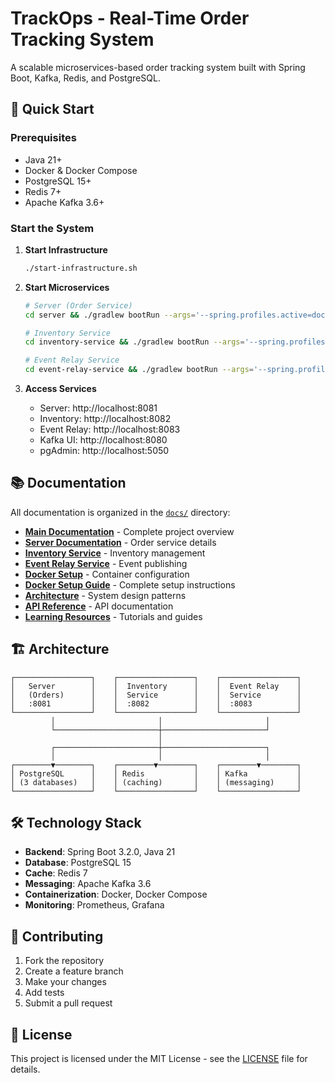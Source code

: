 # TrackOps - Real-Time Order Tracking System

A scalable microservices-based order tracking system built with Spring Boot, Kafka, Redis, and PostgreSQL.

## 🚀 Quick Start

### Prerequisites
- Java 21+
- Docker & Docker Compose
- PostgreSQL 15+
- Redis 7+
- Apache Kafka 3.6+

### Start the System

1. **Start Infrastructure**
   ```bash
   ./start-infrastructure.sh
   ```

2. **Start Microservices**
   ```bash
   # Server (Order Service)
   cd server && ./gradlew bootRun --args='--spring.profiles.active=docker'
   
   # Inventory Service
   cd inventory-service && ./gradlew bootRun --args='--spring.profiles.active=docker'
   
   # Event Relay Service
   cd event-relay-service && ./gradlew bootRun --args='--spring.profiles.active=docker'
   ```

3. **Access Services**
   - Server: http://localhost:8081
   - Inventory: http://localhost:8082
   - Event Relay: http://localhost:8083
   - Kafka UI: http://localhost:8080
   - pgAdmin: http://localhost:5050

## 📚 Documentation

All documentation is organized in the [`docs/`](./docs/) directory:

- **[Main Documentation](./docs/README.md)** - Complete project overview
- **[Server Documentation](./docs/server/README.md)** - Order service details
- **[Inventory Service](./docs/inventory-service/README.md)** - Inventory management
- **[Event Relay Service](./docs/event-relay-service/README.md)** - Event publishing
- **[Docker Setup](./docs/docker/README.md)** - Container configuration
- **[Docker Setup Guide](./docs/docker/DOCKER-SETUP.md)** - Complete setup instructions
- **[Architecture](./docs/architecture/)** - System design patterns
- **[API Reference](./docs/api/)** - API documentation
- **[Learning Resources](./docs/learning/)** - Tutorials and guides

## 🏗️ Architecture

```
┌─────────────────┐    ┌─────────────────┐    ┌─────────────────┐
│   Server        │    │  Inventory      │    │  Event Relay    │
│   (Orders)      │    │  Service        │    │  Service        │
│   :8081         │    │  :8082          │    │  :8083          │
└─────────────────┘    └─────────────────┘    └─────────────────┘
         │                       │                       │
         └───────────────────────┼───────────────────────┘
                                 │
         ┌───────────────────────┼───────────────────────┐
         │                       │                       │
┌────────▼────────┐    ┌────────▼────────┐    ┌────────▼────────┐
│ PostgreSQL      │    │ Redis           │    │ Kafka           │
│ (3 databases)   │    │ (caching)       │    │ (messaging)     │
└─────────────────┘    └─────────────────┘    └─────────────────┘
```

## 🛠️ Technology Stack

- **Backend**: Spring Boot 3.2.0, Java 21
- **Database**: PostgreSQL 15
- **Cache**: Redis 7
- **Messaging**: Apache Kafka 3.6
- **Containerization**: Docker, Docker Compose
- **Monitoring**: Prometheus, Grafana

## 🤝 Contributing

1. Fork the repository
2. Create a feature branch
3. Make your changes
4. Add tests
5. Submit a pull request

## 📄 License

This project is licensed under the MIT License - see the [LICENSE](LICENSE) file for details.
